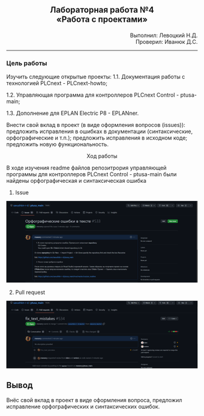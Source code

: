 ## <p align="center">Лабораторная работа №4</br>«Работа с проектами»</p>

<p align="right">Выполнил: Левоцкий Н.Д.</br>
Проверил: Иванюк Д.С.</p>

***
### Цель работы
Изучить следующие открытые проекты:
1.1. Документация работы с технологией PLCnext - PLCnext-howto;

1.2. Управляющая программа для контроллеров PLCnext Control - ptusa-main;

1.3. Дополнение для EPLAN Electric P8 - EPLANner.

Внести свой вклад в проект (в виде оформления вопросов (issues)):
предложить исправления в ошибках в документации (синтаксические, орфографические и т.п.);
предложить исправления в исходном коде;
предложить новую функциональность.

<p align="center">Ход работы</p>
В ходе изучения readme файлов репозитрория управляющей программы для контроллеров PLCnext Control - ptusa-main были найдены орфографическая и синтаксическая ошибка

1. Issue
<p align="center">
<img src="img/issue.png">
</p>

2. Pull request
<p align="center">
<img src="img/pull_request.png">
</p>

## Вывод
Внёс свой вклад в проект в виде оформления вопроса, предложил исправление орфографических и синтаксических ошибок.



